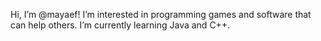 Hi, I’m @mayaef!
I’m interested in programming games and software that can help others.
I’m currently learning Java and C++.
